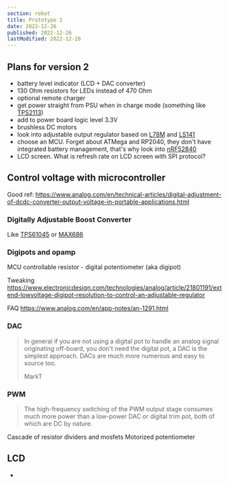 ```yaml
---
section: robot
title: Prototype 2
date: 2022-12-26
published: 2022-12-26
lastModified: 2022-12-26
---
```


## Plans for version 2

- battery level indicator (LCD + DAC converter)
- 130 Ohm resistors for LEDs instead of 470 Ohm
- optional remote charger
- get power straight from PSU when in charge mode (something like [TPS2113](https://www.ti.com/lit/ds/symlink/tps2113.pdf))
- add to power board logic level 3.3V
- brushless DC motors
- look into adjustable output regulator based on [L78M](https://datasheetspdf.com/pdf-file/1045179/STMicroelectronics/78M12/1) and [LS141](https://datasheetspdf.com/pdf-file/237025/SGS/LS141/1)
- choose an MCU. Forget about ATMega and RP2040, they don't have integrated battery management, that's why look into [nRF52840](https://www.seeedstudio.com/Seeed-XIAO-BLE-nRF52840-p-5201.html)
- LCD screen. What is refresh rate on LCD screen with SPI protocol?


## Control voltage with microcontroller

Good ref: https://www.analog.com/en/technical-articles/digital-adjustment-of-dcdc-converter-output-voltage-in-portable-applications.html

###  Digitally Adjustable Boost Converter

Like [TPS61045](https://www.ti.com/lit/ds/symlink/tps61045.pdf) or [MAX686](https://www.pacificdisplay.com/ics_app%20notes/dc-dc%20converters/MAX686.pdf)

### Digipots and opamp

MCU controllable resistor - digital potentiometer (aka digipot)

Tweaking https://www.electronicdesign.com/technologies/analog/article/21801191/extend-lowvoltage-digipot-resolution-to-control-an-adjustable-regulator

FAQ https://www.analog.com/en/app-notes/an-1291.html

### DAC

> In general if you are not using a digital pot to handle an analog signal originating off-board, you don't need the digital pot, a DAC is the simplest approach. DACs are much more numerous and easy to source too.
>
> MarkT

### PWM

> The high-frequency switching of the PWM output stage consumes much more power than a low-power DAC or digital trim pot, both of which are DC by nature.

Cascade of resistor dividers and mosfets
Motorized potentiometer


## LCD

- 